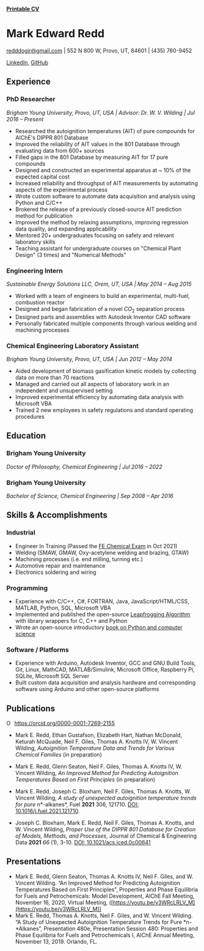 [**Printable CV**](/media/Mark_Redd_Resume_Printable.pdf)

# Mark Edward Redd

<redddogjr@gmail.com> | 552 N 800 W, Provo, UT, 84601 | (435) 760-9452

[LinkedIn](https://www.linkedin.com/in/mark-redd-53878880/), [GitHub](https://github.com/flythereddflagg)

## Experience

### PhD Researcher

  *Brigham Young University, Provo, UT, USA | Advisor: Dr. W. V. Wilding | Jul 2016 – Present*

- Researched the autoignition temperatures (AIT) of pure compounds for AIChE's DIPPR 801 Database
- Improved the reliability of AIT values in the 801 Database through evaluating data from 600+ sources 
- Filled gaps in the 801 Database by measuring AIT for 17 pure compounds
- Designed and constructed an experimental apparatus at ~ 10% of the expected capital cost 
- Increased reliability and throughput of AIT measurements by automating aspects of the experimental process
- Wrote custom software to automate data acquisition and analysis using Python and C/C++
- Brokered the release of a previously closed-source AIT prediction method for publication
- Improved the method by relaxing assumptions, improving regression data quality, and expanding applicability
- Mentored 20+ undergraduates focusing on safety and relevant laboratory skills
- Teaching assistant for undergraduate courses on "Chemical Plant Design" (3 times)  and "Numerical Methods"

### Engineering Intern

 *Sustainable Energy Solutions LLC, Orem, UT, USA | May 2014 – Aug 2015*

  - Worked with a team of engineers to build an experimental, multi-fuel, combustion reactor
  - Designed and began fabrication of a novel $CO_2$​ separation process
  - Designed parts and assemblies with Autodesk Inventor CAD software
  - Personally fabricated multiple components through various welding and machining processes

### Chemical Engineering Laboratory Assistant

*Brigham Young University, Provo, UT, USA |  Jun 2012 – May 2014*

  - Aided development of biomass gasification kinetic models by collecting data on more than 70 reactions
  - Managed and carried out all aspects of laboratory work in an independent and unsupervised setting
  - Improved experimental efficiency by automating data analysis with Microsoft VBA
  - Trained 2 new employees in safety regulations and standard operating procedures

## Education

### Brigham Young University

*Doctor of Philosophy, Chemical Engineering | Jul 2016 – 2022*

### Brigham Young University

*Bachelor of Science, Chemical Engineering | Sep 2008 – Apr 2016*

## Skills & Accomplishments

### Industrial

- Engineer In Training (Passed the [FE Chemical Exam](https://account.ncees.org/rn/2233456-1459800-66313c5) in Oct 2021)
- Welding (SMAW, GMAW, Oxy-acetylene welding and brazing, GTAW)
- Machining processes (i.e. end milling, turning etc.)
- Automotive repair and maintenance
- Electronics soldering and wiring

### Programming

- Experience with C/C++, C#, FORTRAN, Java, JavaScript/HTML/CSS, MATLAB, Python, SQL, Microsoft VBA
- Implemented and published the open-source [Leapfrogging Algorithm](https://github.com/flythereddflagg/lpfgopt) with library wrappers for C, C++ and Python
- Wrote an open-source introductory [book on Python and computer science](https://flythereddflagg.github.io/python_book/site/index.html)

### Software / Platforms

- Experience with Arduino, Autodesk Inventor, GCC and GNU Build Tools, Git, Linux, MathCAD, MATLAB/Simulink, Microsoft Office, Raspberry Pi, SQLite, Microsoft SQL Server
- Built custom data acquisition and analysis hardware and corresponding software using Arduino and other open-source platforms

## Publications

<div itemscope itemtype="https://schema.org/Person"><a itemprop="sameAs" content="https://orcid.org/0000-0001-7269-2155" href="https://orcid.org/0000-0001-7269-2155" target="orcid.widget" rel="me noopener noreferrer" style="vertical-align:top;"><img src="https://orcid.org/sites/default/files/images/orcid_16x16.png" style="width:1em;margin-right:.5em;" alt="ORCID iD icon">https://orcid.org/0000-0001-7269-2155</a></div>

-  Mark E. Redd, Ethan Gustafson, Elizabeth Hart, Nathan McDonald, Keturah McQuade, Neil F. Giles, Thomas A. Knotts IV, W. Vincent Wilding, *Autoignition Temperature Data and Trends for Various Chemical Families* (in preparation)

- Mark E. Redd, Glenn Seaton, Neil F. Giles, Thomas A. Knotts IV, W. Vincent Wilding, *An Improved Method for Predicting Autoignition Temperatures Based on First Principles* (in preparation)

- Mark E. Redd, Joseph C. Bloxham, Neil F. Giles, Thomas A. Knotts, W. Vincent Wilding, *A study of unexpected autoignition temperature trends for pure* n*-alkanes*, Fuel **2021** 306, 121710. [DOI: 10.1016/j.fuel.2021.121710](https://doi.org/10.1016/j.fuel.2021.121710).

- Joseph C. Bloxham, Mark E. Redd, Neil F. Giles, Thomas A. Knotts, and W. Vincent Wilding, *Proper Use of the DIPPR 801 Database for Creation of Models, Methods, and Processes*, Journal of Chemical & Engineering Data **2021** *66* (1), 3-10. [DOI: 10.1021/acs.jced.0c00641](https://doi.org/10.1021/acs.jced.0c00641)

  

## Presentations

- Mark E. Redd, Glenn Seaton, Thomas A. Knotts IV, Neil F. Giles, and W. Vincent Wilding. “An Improved Method for Predicting Autoignition Temperatures Based on First Principles”, Properties and Phase Equilibria for Fuels and Petrochemicals: Model Development, AIChE Fall Meeting, November 16, 2020, Virtual Meeting, ([https://youtu.be/v3WRcLRLV_M](https://youtu.be/v3WRcLRLV_M))
- Mark E. Redd, Thomas A. Knotts, Neil F. Giles, and W. Vincent Wilding. “A Study of Unexpected Autoignition Temperature Trends for Pure *n-*Alkanes”, Presentation 480e, Presentation Session 480: Properties and Phase Equilibria for Fuels and Petrochemicals I, AIChE Annual Meeting, November 13, 2019. Orlando, FL.

